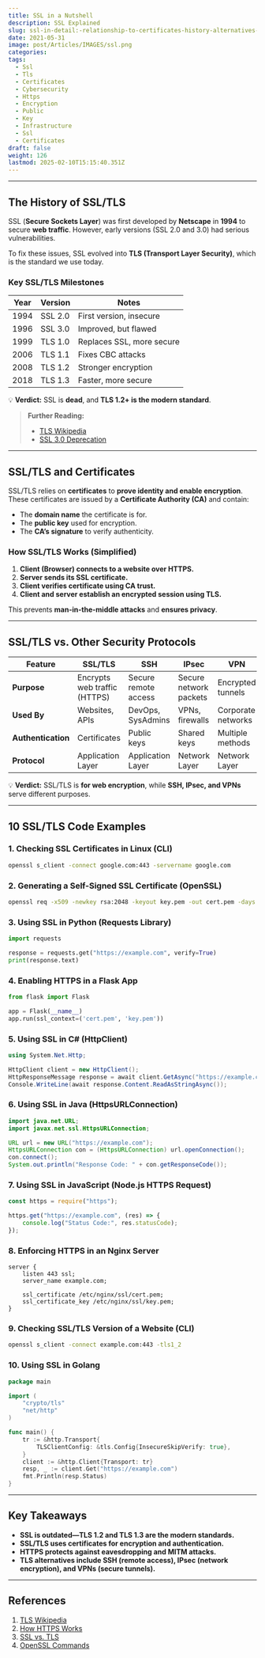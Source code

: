 ```yaml
---
title: SSL in a Nutshell
description: SSL Explained
slug: ssl-in-detail:-relationship-to-certificates-history-alternatives-and-10-code-examples
date: 2021-05-31
image: post/Articles/IMAGES/ssl.png
categories: 
tags:
  - Ssl
  - Tls
  - Certificates
  - Cybersecurity
  - Https
  - Encryption
  - Public
  - Key
  - Infrastructure
  - Ssl
  - Certificates
draft: false
weight: 126
lastmod: 2025-02-10T15:15:40.351Z
---
```

<!--

# SSL in Detail: Relationship to Certificates, History, Alternatives, and 10 Code Examples

## Introduction  

If you've ever used **HTTPS**, you've used **SSL/TLS**—the technology that **encrypts web traffic** and makes online banking, e-commerce, and secure logins possible. But do you really know how it works?  

This article will **demystify SSL** and explain:  

- The **history and motivation** behind SSL.  
- How it relates to **certificates and encryption**.  
- **SSL vs. TLS and modern security alternatives**.  
- **10 practical code examples** for working with SSL/TLS in different programming languages.  
-->

***

## The History of SSL/TLS

SSL (**Secure Sockets Layer**) was first developed by **Netscape** in **1994** to secure **web traffic**. However, early versions (SSL 2.0 and 3.0) had serious vulnerabilities.

To fix these issues, SSL evolved into **TLS (Transport Layer Security)**, which is the standard we use today.

### **Key SSL/TLS Milestones**

| Year | Version | Notes                     |
| ---- | ------- | ------------------------- |
| 1994 | SSL 2.0 | First version, insecure   |
| 1996 | SSL 3.0 | Improved, but flawed      |
| 1999 | TLS 1.0 | Replaces SSL, more secure |
| 2006 | TLS 1.1 | Fixes CBC attacks         |
| 2008 | TLS 1.2 | Stronger encryption       |
| 2018 | TLS 1.3 | Faster, more secure       |

💡 **Verdict:** SSL is **dead**, and **TLS 1.2+ is the modern standard**.

> **Further Reading:**
>
> * [TLS Wikipedia](https://en.wikipedia.org/wiki/Transport_Layer_Security)
> * [SSL 3.0 Deprecation](https://tools.ietf.org/html/rfc7568)

***

## SSL/TLS and Certificates

SSL/TLS relies on **certificates** to **prove identity and enable encryption**. These certificates are issued by a **Certificate Authority (CA)** and contain:

* The **domain name** the certificate is for.
* The **public key** used for encryption.
* The **CA’s signature** to verify authenticity.

### **How SSL/TLS Works** (Simplified)

1. **Client (Browser) connects to a website over HTTPS.**
2. **Server sends its SSL certificate.**
3. **Client verifies certificate using CA trust.**
4. **Client and server establish an encrypted session using TLS.**

This prevents **man-in-the-middle attacks** and **ensures privacy**.

***

## SSL/TLS vs. Other Security Protocols

| Feature            | SSL/TLS                      | SSH                  | IPsec                  | VPN                |
| ------------------ | ---------------------------- | -------------------- | ---------------------- | ------------------ |
| **Purpose**        | Encrypts web traffic (HTTPS) | Secure remote access | Secure network packets | Encrypted tunnels  |
| **Used By**        | Websites, APIs               | DevOps, SysAdmins    | VPNs, firewalls        | Corporate networks |
| **Authentication** | Certificates                 | Public keys          | Shared keys            | Multiple methods   |
| **Protocol**       | Application Layer            | Application Layer    | Network Layer          | Network Layer      |

💡 **Verdict:** SSL/TLS is **for web encryption**, while **SSH, IPsec, and VPNs** serve different purposes.

***

## 10 SSL/TLS Code Examples

### **1. Checking SSL Certificates in Linux (CLI)**

```bash
openssl s_client -connect google.com:443 -servername google.com
```

### **2. Generating a Self-Signed SSL Certificate (OpenSSL)**

```bash
openssl req -x509 -newkey rsa:2048 -keyout key.pem -out cert.pem -days 365 -nodes
```

### **3. Using SSL in Python (Requests Library)**

```python
import requests

response = requests.get("https://example.com", verify=True)
print(response.text)
```

### **4. Enabling HTTPS in a Flask App**

```python
from flask import Flask

app = Flask(__name__)
app.run(ssl_context=('cert.pem', 'key.pem'))
```

### **5. Using SSL in C# (HttpClient)**

```csharp
using System.Net.Http;

HttpClient client = new HttpClient();
HttpResponseMessage response = await client.GetAsync("https://example.com");
Console.WriteLine(await response.Content.ReadAsStringAsync());
```

### **6. Using SSL in Java (HttpsURLConnection)**

```java
import java.net.URL;
import javax.net.ssl.HttpsURLConnection;

URL url = new URL("https://example.com");
HttpsURLConnection con = (HttpsURLConnection) url.openConnection();
con.connect();
System.out.println("Response Code: " + con.getResponseCode());
```

### **7. Using SSL in JavaScript (Node.js HTTPS Request)**

```javascript
const https = require("https");

https.get("https://example.com", (res) => {
    console.log("Status Code:", res.statusCode);
});
```

### **8. Enforcing HTTPS in an Nginx Server**

```nginx
server {
    listen 443 ssl;
    server_name example.com;

    ssl_certificate /etc/nginx/ssl/cert.pem;
    ssl_certificate_key /etc/nginx/ssl/key.pem;
}
```

### **9. Checking SSL/TLS Version of a Website (CLI)**

```bash
openssl s_client -connect example.com:443 -tls1_2
```

### **10. Using SSL in Golang**

```go
package main

import (
    "crypto/tls"
    "net/http"
)

func main() {
    tr := &http.Transport{
        TLSClientConfig: &tls.Config{InsecureSkipVerify: true},
    }
    client := &http.Client{Transport: tr}
    resp, _ := client.Get("https://example.com")
    fmt.Println(resp.Status)
}
```

***

## Key Takeaways

* **SSL is outdated—TLS 1.2 and TLS 1.3 are the modern standards.**
* **SSL/TLS uses certificates for encryption and authentication.**
* **HTTPS protects against eavesdropping and MITM attacks.**
* **TLS alternatives include SSH (remote access), IPsec (network encryption), and VPNs (secure tunnels).**

***

## References

1. [TLS Wikipedia](https://en.wikipedia.org/wiki/Transport_Layer_Security)
2. [How HTTPS Works](https://howhttps.works/)
3. [SSL vs. TLS](https://www.cloudflare.com/learning/ssl/what-happened-to-ssl/)
4. [OpenSSL Commands](https://www.openssl.org/docs/manmaster/man1/openssl.html)
